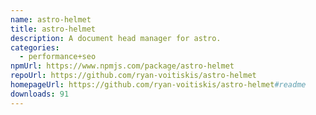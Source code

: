 ```yaml
---
name: astro-helmet
title: astro-helmet
description: A document head manager for astro.
categories:
  - performance+seo
npmUrl: https://www.npmjs.com/package/astro-helmet
repoUrl: https://github.com/ryan-voitiskis/astro-helmet
homepageUrl: https://github.com/ryan-voitiskis/astro-helmet#readme
downloads: 91
---
```

